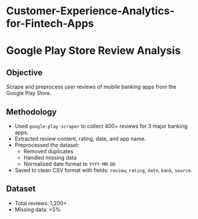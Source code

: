 # Customer-Experience-Analytics-for-Fintech-Apps

# Google Play Store Review Analysis

## Objective

Scrape and preprocess user reviews of mobile banking apps from the Google Play Store.

## Methodology

- Used `google-play-scraper` to collect 400+ reviews for 3 major banking apps.
- Extracted review content, rating, date, and app name.
- Preprocessed the dataset:
  - Removed duplicates
  - Handled missing data
  - Normalized date format to `YYYY-MM-DD`
- Saved to clean CSV format with fields: `review`, `rating`, `date`, `bank`, `source`.

## Dataset

- Total reviews: 1,200+
- Missing data: <5%
